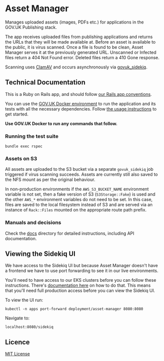 # Asset Manager

Manages uploaded assets (images, PDFs etc.) for applications in the GOV.UK Publishing stack.

The app receives uploaded files from publishing applications and returns the URLs that they will be made available at. Before an asset is available to the public, it is virus scanned. Once a file is found to be clean, Asset Manager serves it at the previously generated URL. Unscanned or Infected files return a 404 Not Found error. Deleted files return a 410 Gone response.

Scanning uses [ClamAV][clamav] and occurs asynchronously via [govuk_sidekiq][sidekiq].

## Technical Documentation

This is a Ruby on Rails app, and should follow [our Rails app conventions](https://docs.publishing.service.gov.uk/manual/conventions-for-rails-applications.html).

You can use the [GOV.UK Docker environment](https://github.com/alphagov/govuk-docker) to run the application and its tests with all the necessary dependencies. Follow [the usage instructions](https://github.com/alphagov/govuk-docker#usage) to get started.

**Use GOV.UK Docker to run any commands that follow.**

### Running the test suite

`bundle exec rspec`

### Assets on S3

All assets are uploaded to the S3 bucket via a separate `govuk_sidekiq` job triggered if virus scanning succeeds. Assets are currently still also saved to the NFS mount as per the original behaviour.

In non-production environments if the `AWS_S3_BUCKET_NAME` environment variable is not set, then a fake version of S3 (`S3Storage::Fake`) is used and the other `AWS_*` environment variables do not need to be set. In this case, files are saved to the local filesystem instead of S3 and are served via an instance of `Rack::Files` mounted on the appropriate route path prefix.

### Manuals and decisions

Check the [docs](docs/) directory for detailed instructions, including API documentation.

## Viewing the Sidekiq UI

We have access to the Sidekiq UI but because Asset Manager doesn't have a
frontend we have to use port forwarding to see it in our live environments.

You'll need to have access to our EKS clusters before you can follow these
instructions. There's [documentation here](https://docs.publishing.service.gov.uk/kubernetes/get-started/access-eks-cluster/#access-a-cluster-that-you-have-accessed-before) on how to do that. This means that
you'll need full production access before you can view the Sidekiq UI.

To view the UI run:

```
kubectl -n apps port-forward deployment/asset-manager 8080:8080
```

Navigate to:

```
localhost:8080/sidekiq
```

## Licence

[MIT License](LICENCE)

[clamav]:https://www.clamav.net/
[mongodb]:https://www.mongodb.org/
[mongoid]:https://github.com/mongodb/mongoid
[sidekiq]:https://github.com/alphagov/govuk_sidekiq
[govuk-puppet]:https://github.com/alphagov/govuk-puppet/blob/master/modules/clamav/manifests/package.pp

